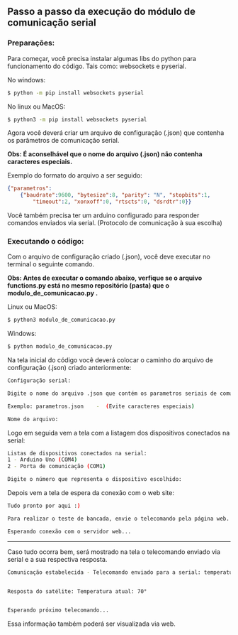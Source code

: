 <h2>Passo a passo da execução do módulo de comunicação serial</h2>

<h3> Preparações: </h3>

Para começar, você precisa instalar algumas libs do python para funcionamento do código. Tais como: websockets e pyserial.

No windows:

```bash
$ python -m pip install websockets pyserial
```
No linux ou MacOS:

```bash
$ python3 -m pip install websockets pyserial
```

Agora você deverá criar um arquivo de configuração (.json) que contenha os parâmetros de comunicação serial.

<p>
<b>Obs: É aconselhável que o nome do arquivo (.json) não contenha caracteres especiais.</b>
</p>

Exemplo do formato do arquivo a ser seguido:

```json
{"parametros": 
    {"baudrate":9600, "bytesize":8, "parity": "N", "stopbits":1, 
        "timeout":2, "xonxoff":0, "rtscts":0, "dsrdtr":0}}
```

Você também precisa ter um arduino configurado para responder comandos enviados via serial.  (Protocolo de comunicação à sua escolha)


<h3> Executando o código: </h3>

Com o arquivo de configuração criado (.json), você deve executar no terminal o seguinte comando.

<p><b>Obs: Antes de executar o comando abaixo, verfique se o arquivo functions.py está no mesmo repositório (pasta) que o modulo_de_comunicacao.py .</b></p>

Linux ou MacOS:

```bash
$ python3 modulo_de_comunicacao.py
```

Windows:

```bash
$ python modulo_de_comunicacao.py
```

Na tela inicial do código você deverá colocar o caminho do arquivo de configuração (.json) criado anteriormente:

```bash
Configuração serial:

Digite o nome do arquivo .json que contém os parametros seriais de comunicação. 

Exemplo: parametros.json    -  (Evite caracteres especiais)

Nome do arquivo:
```

Logo em seguida vem a tela com a listagem dos dispositivos conectados na serial:

```bash
Listas de dispositivos conectados na serial:
1 - Arduino Uno (COM4)
2 - Porta de comunicação (COM1)

Digite o número que representa o dispositivo escolhido: 
```

Depois vem a tela de espera da conexão com o web site:

```bash
Tudo pronto por aqui :)

Para realizar o teste de bancada, envie o telecomando pela página web.

Esperando conexão com o servidor web...
```


-----------------------------------------------------------------------

Caso tudo ocorra bem, será mostrado na tela o telecomando enviado via serial e a sua respectiva resposta.

```bash
Comunicação estabelecida - Telecomando enviado para a serial: temperatura


Resposta do satélite: Temperatura atual: 70° 


Esperando próximo telecomando...  
```

Essa informação também poderá ser visualizada via web.
